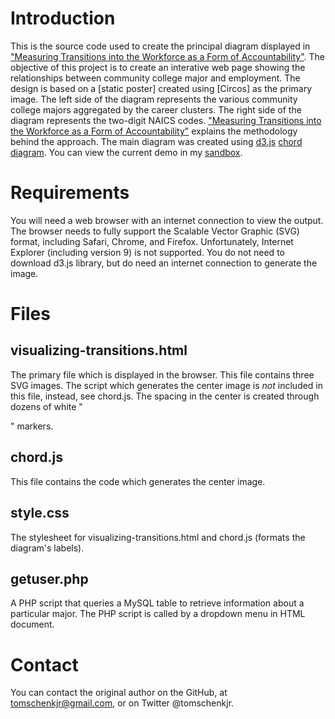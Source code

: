Introduction
============
This is the source code used to create the principal diagram displayed in ["Measuring Transitions into the Workforce as a Form of Accountability"]. 
The objective of this project is to create an interative web page showing the relationships between community college major and employment. The design is based on a [static poster] created using [Circos] as the primary image. The left side of the diagram represents the various community college majors aggregated by the career clusters. The right side of the diagram represents the two-digit NAICS codes. ["Measuring Transitions into the Workforce as a Form of Accountability"] explains the methodology behind the approach. The main diagram was created using [d3.js] [chord diagram]. You can view the current demo in my [sandbox].

Requirements
============

You will need a web browser with an internet connection to view the output. The browser needs to fully support the Scalable Vector Graphic (SVG) format, including Safari, Chrome, and Firefox. Unfortunately, Internet Explorer (including version 9) is not supported. You do not need to download d3.js library, but do need an internet connection to generate the image.


Files
=====

visualizing-transitions.html
----------------------------
The primary file which is displayed in the browser. This file contains three SVG images. The script which generates the center image is *not* included in this file, instead, see chord.js. The spacing in the center is created through dozens of white "<div>" markers.
 
chord.js
--------
This file contains the code which generates the center image.

style.css
---------
The stylesheet for visualizing-transitions.html and chord.js (formats the diagram's labels).

getuser.php
-----------
A PHP script that queries a MySQL table to retrieve information about a particular major. The PHP script is called by a dropdown menu in HTML document.


Contact
=======
You can contact the original author on the GitHub, at tomschenkjr@gmail.com, or on Twitter @tomschenkjr.

[d3.js]: http://d3js.org/
[chord diagram]: http://mbostock.github.com/d3/ex/chord.html
[sandbox]: http://tomschenkjr.net/sandbox/visualizing-transitions.html
["Measuring Transitions into the Workforce as a Form of Accountability"]: http://www3.airweb.org/images/irapps32.pdf